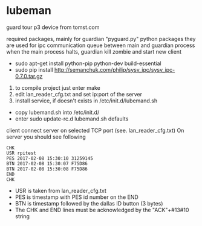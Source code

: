 # lubeman
guard tour p3 device from tomst.com 

required packages, mainly for guardian "pyguard.py" 
python packages
they are used for ipc communication queue between main and guardian process
when the main process halts, guardian kill zombie and start new client

- sudo apt-get install python-pip python-dev build-essential 
- sudo pip install http://semanchuk.com/philip/sysv_ipc/sysv_ipc-0.7.0.tar.gz

1. to compile project just enter make 
2. edit lan_reader_cfg.txt and set ip:port of the server
3. install service, if doesn't exists in /etc/init.d/lubemand.sh
- copy lubemand.sh into /etc/init.d/ 
- enter sudo update-rc.d lubemand.sh defaults

client connect server on selected TCP port (see. lan_reader_cfg.txt)
On server you should see following 

```
CHK 
USR rpitest
PES 2017-02-08 15:30:10 31259145
BTN 2017-02-08 15:30:07 F75D86
BTN 2017-02-08 15:30:08 F75D86
END 
CHK 
```

- USR is taken from lan_reader_cfg.txt
- PES is timestamp with PES id number on the END
- BTN is timestamp followed by the dallas ID button (3 bytes) 
- The CHK and END lines must be  acknowledged by the "ACK"+#13#10  string
